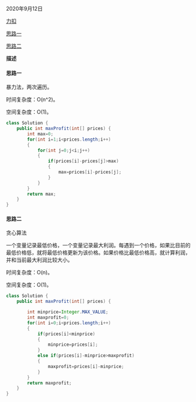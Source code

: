 2020年9月12日

[力扣](https://leetcode-cn.com/problems/best-time-to-buy-and-sell-stock/)

[思路一](#思路一)

[思路二](#思路二)

**描述**

#### 思路一

暴力法，两次遍历。

时间复杂度：O(n^2)。

空间复杂度：O(1)。

```java
class Solution {
    public int maxProfit(int[] prices) {
        int max=0;
        for(int i=1;i<prices.length;i++)
        {
            for(int j=0;j<i;j++)
            {
                if(prices[i]-prices[j]>max)
                {
                    max=prices[i]-prices[j];
                }
            }
        }
        return max;
    }
}
```

#### 思路二

贪心算法

一个变量记录最低价格，一个变量记录最大利润。每遇到一个价格，如果比目前的最低价格低，就将最低价格更新为该价格。如果价格比最低价格高，就计算利润，并和当前最大利润比较大小。

时间复杂度：O(n)。

空间复杂度：O(1)。
```java
class Solution {
    public int maxProfit(int[] prices) {

        int minprice=Integer.MAX_VALUE;
        int maxprofit=0;
        for(int i=0;i<prices.length;i++)
        {
            if(prices[i]<minprice)
            {
                minprice=prices[i];
            }
            else if(prices[i]-minprice>maxprofit)
            {
                maxprofit=prices[i]-minprice;
            }
        }
        return maxprofit;
    }
}
```
